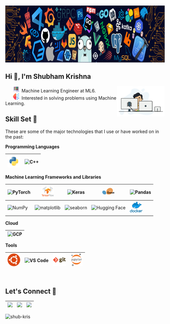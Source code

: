 
<p align="center"><img src="https://github.com/shub-kris/shub-kris/blob/main/header.png" width="1380px" height="180px"></p>

<h2>Hi 👋, I'm Shubham Krishna</h2>

<!--Intro Section-->
<img src="https://github.com/shub-kris/shub-kris/blob/main/intro.gif" width="30%" align="right">

&nbsp;&nbsp;&nbsp;&nbsp;&nbsp;&nbsp;<img src="https://github.com/shub-kris/shub-kris/blob/main/icons/cs.svg" alt="C" width="20" height="20" />&nbsp;&nbsp;Machine Learning Engineer at ML6.<br>
&nbsp;&nbsp;&nbsp;&nbsp;&nbsp;&nbsp;<img src="https://github.com/shub-kris/shub-kris/blob/main/icons/ai.svg" alt="C" width="20" height="20" />&nbsp;&nbsp;Interested in solving problems using Machine Learning.<br>
<!-- &nbsp;&nbsp;&nbsp;&nbsp;&nbsp;&nbsp;<img src="https://github.com/abhinav-bohra/abhinav-bohra/blob/main/icons/dj.svg" alt="C" width="20" height="20" />&nbsp;&nbsp;When not coding, I like to make EDM :metal:<br> -->


## Skill Set :muscle:

These are some of the major technologies that I use or have worked on in the past:

**Programming Languages**

<img title="Python" alt="Python" width="40px" src="https://raw.githubusercontent.com/github/explore/master/topics/python/python.png" />|<img alt="C++" title="C++" width="40px" src="https://raw.githubusercontent.com/isocpp/logos/master/cpp_logo.png">|
|--|--|

**Machine Learning Frameworks and Libraries**

<img title="PyTorch" alt="PyTorch" width="40px" src="https://raw.githubusercontent.com/pytorch/pytorch/master/docs/source/_static/img/pytorch-logo-dark.svg">|<img title="TensorFlow" alt="TensorFlow" width="40px" src="https://raw.githubusercontent.com/github/explore/master/topics/tensorflow/tensorflow.png">|<img title="Keras" alt="Keras" width="40px" src="https://upload.wikimedia.org/wikipedia/commons/thumb/a/ae/Keras_logo.svg/240px-Keras_logo.svg.png">|<img title="Scikit-Learn" alt="Scikit Learn" width="40px" src="https://raw.githubusercontent.com/github/explore/master/topics/scikit-learn/scikit-learn.png">|<img title="Pandas" alt="Pandas" width="40px" src="https://camo.githubusercontent.com/981d48e57e23a4907cebc4eb481799b5882595ea978261f22a3e131dcd6ebee6/68747470733a2f2f70616e6461732e7079646174612e6f72672f7374617469632f696d672f70616e6461732e737667">
|--|--|--|--|--|
<img title="NumPy" alt="NumPy" width="40px" src="https://raw.githubusercontent.com/numpy/numpy/main/branding/logo/primary/numpylogo.svg">|<img title="matplotlib" alt="matplotlib" width="40px" src="https://camo.githubusercontent.com/109927a15915074d15313889468aa9aa688de3b9e38cc4359a01f665d351114e/68747470733a2f2f6d6174706c6f746c69622e6f72672f5f7374617469632f6c6f676f322e737667">|<img title="seaborn" alt="seaborn" width="40px" src="https://raw.githubusercontent.com/mwaskom/seaborn/master/doc/_static/logo-wide-lightbg.svg">|<img title="Hugging Face" alt="Hugging Face" width="40px" src="https://camo.githubusercontent.com/b253a30b83a0724f3f74f3f58236fb49ced8d7b27cb15835c9978b54e444ab08/68747470733a2f2f68756767696e67666163652e636f2f64617461736574732f68756767696e67666163652f646f63756d656e746174696f6e2d696d616765732f7265736f6c76652f6d61696e2f7472616e73666f726d6572735f6c6f676f5f6e616d652e706e67">|<img title="Docker" alt="Docker" width="40px" src="https://raw.githubusercontent.com/github/explore/master/topics/docker/docker.png">

**Cloud**

<img title="GCP" alt="GCP" width="40px" src="https://raw.githubusercontent.com/yurijserrano/Github-Profile-Readme-Logos/master/cloud/gcloud.svg">|
|--|


**Tools**

<img title="Ubuntu" alt="Ubuntu" width="40px" src="https://raw.githubusercontent.com/github/explore/master/topics/ubuntu/ubuntu.png">|<img title="VS Code" alt="VS Code" width="40px" src="https://img.icons8.com/fluent/48/000000/visual-studio-code-2019.png">|<img title="git" alt="git" width="40px" src="https://raw.githubusercontent.com/github/explore/master/topics/git/git.png">|<img title="Jupyter Notebook" alt="Jupyter" width="40px" src="https://raw.githubusercontent.com/github/explore/master/topics/jupyter-notebook/jupyter-notebook.png">
|--|--|--|--|
<br>

<!-- ## Some of my stats :bar_chart:

<img src="https://github-readme-stats.vercel.app/api?username=shub-kris&show_icons=true&theme=radical&include_all_commits=true">

<br> -->

## Let's Connect :handshake:

<a href="https://www.linkedin.com/in/shubham-krishna-998922108/"><img src="https://cdn2.iconfinder.com/data/icons/social-media-2285/512/1_Linkedin_unofficial_colored_svg-128.png" width="40"></a>|<a href="https://medium.com/@shubhamkrishna.ism"><img src="https://camo.githubusercontent.com/a583b5ce3b463c784cb87592b3da7b9b9d014d7a16adfff04b91cb1452ae4ca2/68747470733a2f2f6564656e742e6769746875622e696f2f537570657254696e7949636f6e732f696d616765732f7376672f6d656469756d2e737667" width="40"></a>|<a href="https://twitter.com/KrishnaaShubham"><img src="https://raw.githubusercontent.com/johan/svg-cleanups/master/logos/twitter.svg" width="40"></a>
|--|--|--|



<!-- Profile Views -->

<p align="left"><img src="https://komarev.com/ghpvc/?username=shub-kris&label=Profile%20views&color=0e75b6&style=flat" alt="shub-kris" height=21px/></p>